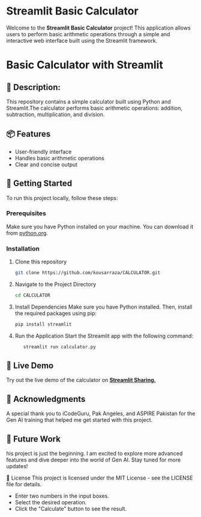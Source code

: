 # Streamlit Basic Calculator

Welcome to the **Streamlit Basic Calculator** project! This application allows users to perform basic arithmetic operations through a simple and interactive web interface built using the Streamlit framework.

# Basic Calculator with Streamlit
## 📜 Description:
This repository contains a simple calculator built using Python and Streamlit.The calculator performs basic arithmetic operations: addition, subtraction, multiplication, and division.

## 📦 Features

* User-friendly interface
* Handles basic arithmetic operations
* Clear and concise output

## 🚀 Getting Started

To run this project locally, follow these steps:

### Prerequisites

Make sure you have Python installed on your machine. You can download it from [python.org](https://www.python.org/downloads/).

### Installation

1. Clone this repository
   ```bash
   git clone https://github.com/kousarraza/CALCULATOR.git
2. Navigate to the Project Directory
   ```bash
   cd CALCULATOR
3. Install Dependencies
   Make sure you have Python installed. Then, install the required packages using pip:
   ```bash 
   pip install streamlit

5. Run the Application
Start the Streamlit app with the following command:
   ```bash
      streamlit run calculator.py

## 🔗 Live Demo
Try out the live demo of the calculator on **[Streamlit Sharing.](https://krcalculator.streamlit.app/)**

## 🙏 Acknowledgments
A special thank you to iCodeGuru, Pak Angeles, and ASPIRE Pakistan for the Gen AI training that helped me get started with this project.

## 📣 Future Work
his project is just the beginning. I am excited to explore more advanced features and dive deeper into the world of Gen AI. Stay tuned for more updates!


📝 License
This project is licensed under the MIT License - see the LICENSE file for details.


* Enter two numbers in the input boxes.
* Select the desired operation.
* Click the "Calculate" button to see the result.

